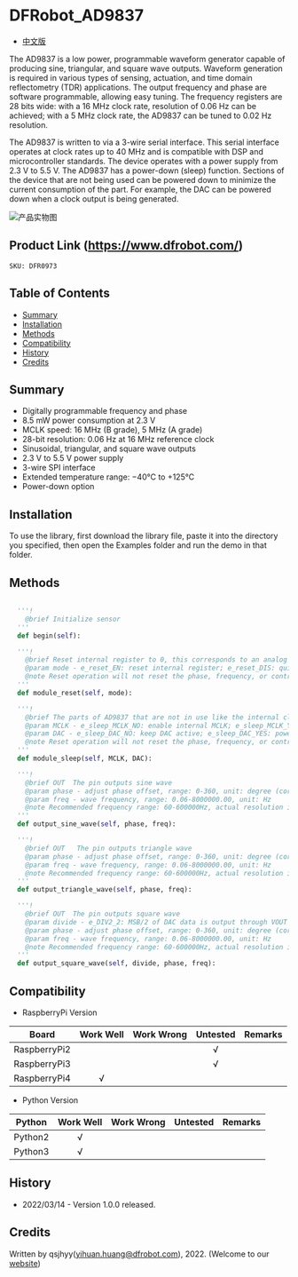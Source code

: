 # DFRobot_AD9837
* [中文版](./README_CN.md)

The AD9837 is a low power, programmable waveform generator capable of producing sine, triangular, and square wave outputs. Waveform generation is required in various types of sensing, actuation, and time domain reflectometry (TDR) applications. The output frequency and phase are software programmable, allowing easy tuning. The frequency registers are 28 bits wide: with a 16 MHz clock rate, resolution of 0.06 Hz can be achieved; with a 5 MHz clock rate, the AD9837 can be tuned to 0.02 Hz  resolution.

The AD9837 is written to via a 3-wire serial interface. This serial interface operates at clock rates up to 40 MHz and is compatible with DSP and microcontroller standards. The device operates with a power supply from 2.3 V to 5.5 V. The AD9837 has a power-down (sleep) function. Sections of the device that are not being used can be powered down to minimize the current consumption of the part. For example, the DAC can be powered down when a clock output is being generated.

![产品实物图](../../resources/images/AD9837.png)


## Product Link (https://www.dfrobot.com/)
    SKU: DFR0973


## Table of Contents

* [Summary](#summary)
* [Installation](#installation)
* [Methods](#methods)
* [Compatibility](#compatibility)
* [History](#history)
* [Credits](#credits)


## Summary

* Digitally programmable frequency and phase
* 8.5 mW power consumption at 2.3 V
* MCLK speed: 16 MHz (B grade), 5 MHz (A grade)
* 28-bit resolution: 0.06 Hz at 16 MHz reference clock
* Sinusoidal, triangular, and square wave outputs
* 2.3 V to 5.5 V power supply
* 3-wire SPI interface
* Extended temperature range: −40°C to +125°C
* Power-down option


## Installation

To use the library, first download the library file, paste it into the directory you specified, then open the Examples folder and run the demo in that folder.


## Methods

```python

  '''!
    @brief Initialize sensor
  '''
  def begin(self):

  '''!
    @brief Reset internal register to 0, this corresponds to an analog output of midscale.
    @param mode - e_reset_EN: reset internal register; e_reset_DIS: quit reset status
    @note Reset operation will not reset the phase, frequency, or control register.
  '''
  def module_reset(self, mode):

  '''!
    @brief The parts of AD9837 that are not in use like the internal clock and DAC can be powered down through the sleep function to minimize power consumption. 
    @param MCLK - e_sleep_MCLK_NO: enable internal MCLK; e_sleep_MCLK_YES: disable internal MCLK. The DAC output remains at its current value because NCO is no longer     @ accumulating.
    @param DAC - e_sleep_DAC_NO: keep DAC active; e_sleep_DAC_YES: power down on-chip DAC. This is useful when AD9837 is used to output MSB of DAC data.
    @note Reset operation will not reset the phase, frequency, or control register.
  '''
  def module_sleep(self, MCLK, DAC):

  '''!
    @brief OUT  The pin outputs sine wave
    @param phase - adjust phase offset, range: 0-360, unit: degree (corresponding to waveform phase offset of 0-2π)
    @param freq - wave frequency, range: 0.06-8000000.00, unit: Hz
    @note Recommended frequency range: 60-600000Hz, actual resolution is about 0.06Hz, which is obtained by dividing 16MHz by 2^28
  '''
  def output_sine_wave(self, phase, freq):

  '''!
    @brief OUT   The pin outputs triangle wave
    @param phase - adjust phase offset, range: 0-360, unit: degree (corresponding to waveform phase offset of 0-2π)
    @param freq - wave frequency, range: 0.06-8000000.00, unit: Hz
    @note Recommended frequency range: 60-600000Hz, actual resolution is about 0.06Hz, which is obtained by dividing 16MHz by 2^28
  '''
  def output_triangle_wave(self, phase, freq):

  '''!
    @brief OUT  The pin outputs square wave
    @param divide - e_DIV2_2: MSB/2 of DAC data is output through VOUT pin; e_DIV2_1: MSB of DAC data is output via VOUT pin.
    @param phase - adjust phase offset, range: 0-360, unit: degree (corresponding to waveform phase offset of 0-2π)
    @param freq - wave frequency, range: 0.06-8000000.00, unit: Hz
    @note Recommended frequency range: 60-600000Hz, actual resolution is about 0.06Hz, which is obtained by dividing 16MHz by 2^28
  '''
  def output_square_wave(self, divide, phase, freq):

```


## Compatibility

* RaspberryPi Version

| Board        | Work Well | Work Wrong | Untested | Remarks |
| ------------ | :-------: | :--------: | :------: | ------- |
| RaspberryPi2 |           |            |    √     |         |
| RaspberryPi3 |           |            |    √     |         |
| RaspberryPi4 |     √     |            |          |         |

* Python Version

| Python  | Work Well | Work Wrong | Untested | Remarks |
| ------- | :-------: | :--------: | :------: | ------- |
| Python2 |     √     |            |          |         |
| Python3 |     √     |            |          |         |


## History

- 2022/03/14 - Version 1.0.0 released.


## Credits

Written by qsjhyy(yihuan.huang@dfrobot.com), 2022. (Welcome to our [website](https://www.dfrobot.com/))

